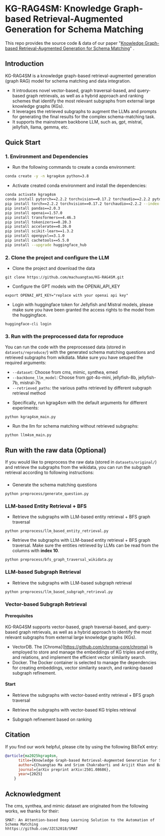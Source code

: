 # KG-RAG4SM: Knowledge Graph-based Retrieval-Augmented Generation for Schema Matching

This repo provides the source code & data of our paper "[Knowledge Graph-based Retrieval-Augmented Generation for Schema Matching](https://arxiv.org/abs/2501.08686)" .

## Introduction
KG-RAG4SM is a knowledge graph-based retrieval-augmented generation (graph RAG) model for schema matching and data integration. 
- It introduces novel vector-based, graph traversal-based, and query-based graph retrievals, as well as a hybrid approach and ranking schemes that identify the most relevant subgraphs from external large knowledge graphs (KGs).
- It leverages the retrieved subgraphs to augment the LLMs and prompts for generating the final results for the complex schema-matching task. 
- It supports the mainstream backbone LLM, such as, gpt, mistral, jellyfish, llama, gemma, etc.

## Quick Start
### 1. Environment and Dependencies

* Run the following commands to create a conda environment:

```bash
conda create -y -n kgrag4sm python=3.8
```
*  Activate created conda environment and install the dependencies:
```bash
conda activate kgrag4sm
conda install pytorch==2.2.2 torchvision==0.17.2 torchaudio==2.2.2 pytorch-cuda=11.8 -c pytorch -c nvidia
pip install torch==2.2.2 torchvision==0.17.2 torchaudio==2.2.2 --index-url https://download.pytorch.org/whl/cu118
pip install pandas==2.0.3
pip install openai==1.57.0
pip install transformers==4.46.3
pip install tokenizers==0.20.3
pip install accelerate==0.26.0
pip install scikit-learn==1.3.2
pip install openpyxl==3.1.0
pip install cachetools==5.5.0
pip install --upgrade huggingface_hub
```

### 2. Clone the project and configure the LLM
* Clone the project and download the data
```
git clone https://github.com/machuangtao/KG-RAG4SM.git
```
* Configure the GPT models with the OPENAI_API_KEY

```
export OPENAI_API_KEY="replace with your openai api key"
```

* Login with huggingface token for Jellyfish and Mistral models, please make sure you have been granted the access rights to the model from the huggingface.
```
huggingface-cli login
```

### 3. Run with the preprocessed data for reproduce
You can run the code with the preprocessed data (stored in `datasets/reproduce/`) with the generated schema matching questions and retrieved subgraphs from wikdiata. Make sure you have setuped the required arguments:

- `--dataset`: Choose from cms, mimic, synthea, emed
- `--backbone_llm_model`: Choose from gpt-4o-mini, jellyfish-8b, jellyfish-7b, mistral-7b
- `--retrieved_paths`: the various paths retrieved by different subgraph retrieval method

* Specifically, run kgrag4sm with the default arguments for different experiments:

```
python kgrag4sm_main.py
```
* Run the llm for schema matching without retrieved subgraphs:

```
python llm4sm_main.py
```

## Run with the raw data **(Optional)** 
If you would like to preprocess the raw data (stored in `datasets/original/`) and retrieve the subgraphs from the wikidata, you can run the subgraph retrieval according to following instructions:

### 
* Generate the schema matching questions 

```
python preprocess/generate_question.py
```
### LLM-based Entity Retrieval + BFS
* Retrieve the subgraphs with LLM-based entity retrieval + BFS graph traversal

```
python preprocess/llm_based_entity_retrieval.py
```
* Retrieve the subgraphs with LLM-based entity retrieval + BFS graph traversal. 
Make sure the entities retrieved by LLMs can be read from the columns with **index 10**. 

```
python preprocess/bfs_graph_traversal_wikidata.py
```

### LLM-based Subgraph Retrieval

* Retrieve the subgraphs with LLM-based subgraph retrieval

```
python preprocess/llm_based_subgraph_retrieval.py
```
### Vector-based Subgraph Retrieval

#### Prerequisites
KG-RAG4SM supports vector-based, graph traversal-based, and query-based graph retrievals, as well as a hybrid approach to identify the most relevant subgraphs from external large knowledge graphs (KGs).
- VectorDB. The [Chroma]{https://github.com/chroma-core/chroma} is employed to store and manage the embeddings of KG triples and entity, and relations, and implement the efficient vector similarity search.
- Docker. The Docker container is selected to manage the dependencies for creating embeddings, vector similarity search, and ranking-based subgraph refinement.

#### Start 

* Retrieve the subgraphs with vector-based entity retrieval + BFS graph traversal

* Retrieve the subgraphs with vector-based KG triples retrieval

* Subgraph refinement based on ranking

## Citation
If you find our work helpful, please cite by using the following BibTeX entry:

```bib
@article{ma2025kgrag4sm,
      title={Knowledge Graph-based Retrieval-Augmented Generation for Schema Matching}, 
      author={Chuangtao Ma and Sriom Chakrabarti and Arijit Khan and Bálint Molnár},
      journal={arXiv preprint arXiv:2501.08686},
      year={2025}
    }
```

## Acknowledgment
The cms, synthea, and mimic dataset are originated from the following works, we thanks for their:
```
SMAT: An Attention-based Deep Learning Solution to the Automation of Schema Matching
hhttps://github.com/JZCS2018/SMAT

```